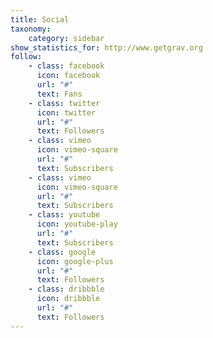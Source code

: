 ```yaml
---
title: Social
taxonomy:
    category: sidebar
show_statistics_for: http://www.getgrav.org
follow:
    - class: facebook
      icon: facebook
      url: "#"
      text: Fans
    - class: twitter
      icon: twitter
      url: "#"
      text: Followers
    - class: vimeo
      icon: vimeo-square
      url: "#"
      text: Subscribers
    - class: vimeo
      icon: vimeo-square
      url: "#"
      text: Subscribers
    - class: youtube
      icon: youtube-play
      url: "#"
      text: Subscribers
    - class: google
      icon: google-plus
      url: "#"
      text: Followers
    - class: dribbble
      icon: dribbble
      url: "#"
      text: Followers
---
```

